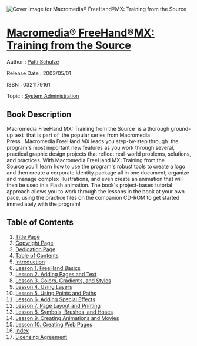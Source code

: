 ![Cover image for Macromedia® FreeHand®MX: Training from the Source](https://imgdetail.ebookreading.net/cover/cover/system_admin/EB0321179161.jpg)

[Macromedia® FreeHand®MX: Training from the Source](https://ebookreading.net/view/book/Macromedia%C2%AE+FreeHand%C2%AEMX%3A+Training+from+the+Source-EB0321179161_1.html "Macromedia® FreeHand®MX: Training from the Source")
====================================================================================================================

Author : [Patti Schulze](https://ebookreading.net/search/author/Patti+Schulze)

Release Date : 2003/05/01

ISBN : 0321179161

Topic : [System Administration](https://ebookreading.net/search/category/system-administration)

Book Description
-----------------

Macromedia FreeHand MX: Training from the Source  is a thorough ground-up text  that is part of  the popular series from Macromedia Press.  Macromedia FreeHand MX leads you step-by-step through  the program's most important new features as you work through several, practical graphic design projects that reflect real-world problems, solutions, and practices.
With Macromedia FreeHand MX: Training from the Source you'll learn how to use the program's robust tools to create a logo and then create a corporate identity package all in one document, organize and manage complex illustrations, and even create an animation that will then be used in a Flash animation. The book's project-based tutorial approach allows you to work through the lessons in the book at your own pace, using the practice files on the companion CD-ROM to get started immediately with the program!
              
Table of Contents
-----------------

1. [Title Page](https://ebookreading.net/view/book/Macromedia%C2%AE+FreeHand%C2%AEMX%3A+Training+from+the+Source-EB0321179161_2.html)
1. [Copyright Page](https://ebookreading.net/view/book/Macromedia%C2%AE+FreeHand%C2%AEMX%3A+Training+from+the+Source-EB0321179161_3.html)
1. [Dedication Page](https://ebookreading.net/view/book/Macromedia%C2%AE+FreeHand%C2%AEMX%3A+Training+from+the+Source-EB0321179161_4.html)
1. [Table of Contents](https://ebookreading.net/view/book/Macromedia%C2%AE+FreeHand%C2%AEMX%3A+Training+from+the+Source-EB0321179161_5.html)
1. [Introduction](https://ebookreading.net/view/book/Macromedia%C2%AE+FreeHand%C2%AEMX%3A+Training+from+the+Source-EB0321179161_6.html)
1. [Lesson 1. FreeHand Basics](https://ebookreading.net/view/book/Macromedia%C2%AE+FreeHand%C2%AEMX%3A+Training+from+the+Source-EB0321179161_7.html)
1. [Lesson 2. Adding Pages and Text](https://ebookreading.net/view/book/Macromedia%C2%AE+FreeHand%C2%AEMX%3A+Training+from+the+Source-EB0321179161_8.html)
1. [Lesson 3. Colors, Gradients, and Styles](https://ebookreading.net/view/book/Macromedia%C2%AE+FreeHand%C2%AEMX%3A+Training+from+the+Source-EB0321179161_9.html)
1. [Lesson 4. Using Layers](https://ebookreading.net/view/book/Macromedia%C2%AE+FreeHand%C2%AEMX%3A+Training+from+the+Source-EB0321179161_10.html)
1. [Lesson 5. Using Points and Paths](https://ebookreading.net/view/book/Macromedia%C2%AE+FreeHand%C2%AEMX%3A+Training+from+the+Source-EB0321179161_11.html)
1. [Lesson 6. Adding Special Effects](https://ebookreading.net/view/book/Macromedia%C2%AE+FreeHand%C2%AEMX%3A+Training+from+the+Source-EB0321179161_12.html)
1. [Lesson 7. Page Layout and Printing](https://ebookreading.net/view/book/Macromedia%C2%AE+FreeHand%C2%AEMX%3A+Training+from+the+Source-EB0321179161_13.html)
1. [Lesson 8. Symbols, Brushes, and Hoses](https://ebookreading.net/view/book/Macromedia%C2%AE+FreeHand%C2%AEMX%3A+Training+from+the+Source-EB0321179161_14.html)
1. [Lesson 9. Creating Animations and Movies](https://ebookreading.net/view/book/Macromedia%C2%AE+FreeHand%C2%AEMX%3A+Training+from+the+Source-EB0321179161_15.html)
1. [Lesson 10. Creating Web Pages](https://ebookreading.net/view/book/Macromedia%C2%AE+FreeHand%C2%AEMX%3A+Training+from+the+Source-EB0321179161_16.html)
1. [Index](https://ebookreading.net/view/book/Macromedia%C2%AE+FreeHand%C2%AEMX%3A+Training+from+the+Source-EB0321179161_17.html)
1. [Licensing Agreement](https://ebookreading.net/view/book/Macromedia%C2%AE+FreeHand%C2%AEMX%3A+Training+from+the+Source-EB0321179161_18.html)
